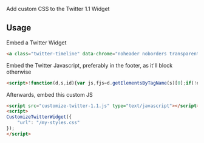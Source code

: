 Add custom CSS to the Twitter 1.1 Widget

## Usage

Embed a Twitter Widget

```html
<a class="twitter-timeline" data-chrome="noheader noborders transparent nofooter" data-link-color="#8e1d08" data-dnt="true" href="https://twitter.com/ekrubnivek"></a>
```

Embed the Twitter Javascript, preferably in the footer, as it'll block
otherwise

```html
<script>!function(d,s,id){var js,fjs=d.getElementsByTagName(s)[0];if(!d.getElementById(id)){js=d.createElement(s);js.id=id;js.src="//platform.twitter.com/widgets.js";fjs.parentNode.insertBefore(js,fjs);}}(document,"script","twitter-wjs");</script>
```

Afterwards, embed this custom JS

```html
<script src="customize-twitter-1.1.js" type="text/javascript"></script>
<script>
CustomizeTwitterWidget({
    "url": "/my-styles.css"
});
</script>
```

